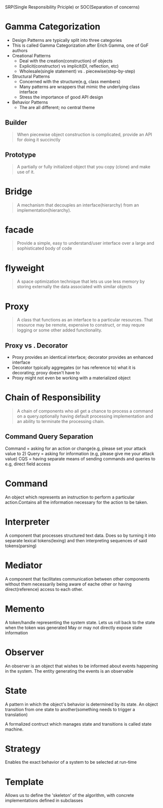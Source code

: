 SRP(Single  Responsibility Priciple) or SOC(Separation of concerns)

# Gamma Categorization

+ Design Patterns are typically split into three categories
+ This is called Gamma Categorization after Erich Gamma, one of GoF authors
+ Creational Patterns
  + Deal with the creation(construction) of objects
  + Explicit(constructor) vs implicit(DI, reflection, etc)
  + Wholesale(single statement) vs . piecewise(step-by-step)
+ Structural Patterns
  + Concerned with the structure(e.g, class members)
  + Many patterns are wrappers that mimic the underlying class interface
  + Stress the importance of good API design
+ Behavior Patterns
  + The are all different; no central theme

## Builder

> When piecewise object construction is complicated, provide an API for doing it succinctly

## Prototype

> A partially or fully initialized object that you copy (clone) and make use of it.

# Bridge

> A mechanism that decouples an interface(hierarchy) from an implementation(hierarchy).

# facade

> Provide a simple, easy to understand/user interface over a large and sophisticated body of code

# flyweight

> A space optimization technique that lets us use less memory by storing externally the data associated with similar objects

# Proxy

> A class that functions as an interface to a particular resources. That resource may be remote, expensive to construct, or may requre logging or some other added functionality.


## Proxy vs . Decorator

+ Proxy provides an identical interface; decorator provides an enhanced interface
+ Decorator typically aggregates (or has reference to) what it is decorating; proxy doesn't have to
+ Proxy might not even be working with a materialized object

# Chain of Responsibility

> A chain of components who all get a chance to process a command on a query.optionally having default processing implementation and an ability to terminate the processing chain.


## Command Query Separation

Command = asking for an action or change(e.g, please set your attack value to 2)
Query = asking for information (e.g, please give me your attack value)
CQS = having separate means of sending commands and queries to e.g, direct field access


# Command

An object which represents an instruction to perform a particular action.Contains all the information necessary for the action to be taken.

# Interpreter

A component that processes structured text data. Does so by turning it into separate lexical tokens(lexing) and then interpreting sequences of said tokens(parsing)

# Mediator

A component that facilitates communication between other components without them necessarily being aware of eache other or having direct(reference) access to each other.


# Memento

A token/handle representing the system state. Lets us roll back to the state when the token was generated May or may not directly expose state information

# Observer

An observer is an object that wishes to be informed about events happening in the system. The entity generating the events is an observable

# State

A pattern in which the object's behavior is determined by its state. An object transition from one state to another(something needs to trigger a translation)

A formalized contruct which manages state and transitions is called state machine.


# Strategy

Enables the exact behavior of a system to be selected at run-time

# Template 

Allows us to define the 'skeleton' of the algorithm, with concrete implementations defined in subclasses



